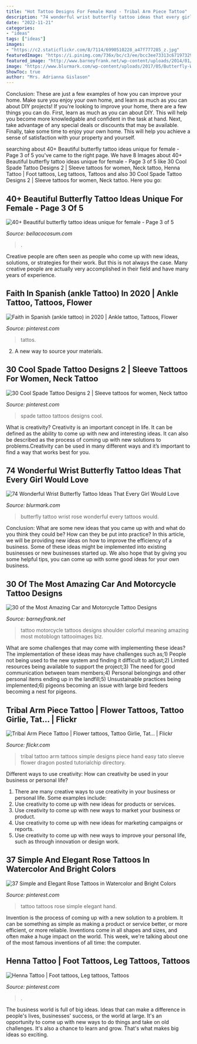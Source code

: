 ```yaml
---
title: "Hot Tattoo Designs For Female Hand - Tribal Arm Piece Tattoo"
description: "74 wonderful wrist butterfly tattoo ideas that every girl would love"
date: "2022-11-21"
categories:
- "ideas"
tags: ["ideas"]
images:
- "https://c2.staticflickr.com/8/7114/6990510228_a47f777285_z.jpg"
featuredImage: "https://i.pinimg.com/736x/bc/c3/ee/bcc3ee73313c67197329334fa9e7d21f.jpg"
featured_image: "http://www.barneyfrank.net/wp-content/uploads/2014/01/motorcycle_pin_up_girl_tattoo__by_xorn01-d5cju0r.jpg"
image: "https://www.blurmark.com/wp-content/uploads/2017/05/Butterfly-With-Rose.jpg"
ShowToc: true
author: "Mrs. Adrianna Gislason"
---
```



Conclusion: These are just a few examples of how you can improve your home. Make sure you enjoy your own home, and learn as much as you can about DIY projects!
If you're looking to improve your home, there are a few things you can do. First, learn as much as you can about DIY. This will help you become more knowledgable and confident in the task at hand. Next, take advantage of any special deals or discounts that may be available. Finally, take some time to enjoy your own home. This will help you achieve a sense of satisfaction with your property and yourself.

	

		
searching about 40+ Beautiful butterfly tattoo ideas unique for female - Page 3 of 5 you've came to the right page. We have 8 Images about 40+ Beautiful butterfly tattoo ideas unique for female - Page 3 of 5 like 30 Cool Spade Tattoo Designs 2 | Sleeve tattoos for women, Neck tattoo, Henna Tattoo | Foot tattoos, Leg tattoos, Tattoos and also 30 Cool Spade Tattoo Designs 2 | Sleeve tattoos for women, Neck tattoo. Here you go:
		
    
## 40+ Beautiful Butterfly Tattoo Ideas Unique For Female - Page 3 Of 5

<img loading=lazy src="https://bellacocosum.com/wp-content/uploads/2021/05/27-10.jpg" onerror="this.onerror=null;this.src='https://tse2.mm.bing.net/th?id=OIP.FqSyVdZTZ0p82gBm43Y2IAHaLH&amp;pid=15.1';" alt="40+ Beautiful butterfly tattoo ideas unique for female - Page 3 of 5">

_Source: bellacocosum.com_

>. 

	

Creative people are often seen as people who come up with new ideas, solutions, or strategies for their work. But this is not always the case. Many creative people are actually very accomplished in their field and have many years of experience.

    
## Faith In Spanish (ankle Tattoo) In 2020 | Ankle Tattoo, Tattoos, Flower

<img loading=lazy src="https://i.pinimg.com/736x/11/af/2f/11af2fbe64e13480960cd22df80469d0.jpg" onerror="this.onerror=null;this.src='https://tse3.mm.bing.net/th?id=OIP.RereRGjEj1Eei_l_RiFotQHaJ3&amp;pid=15.1';" alt="Faith in Spanish (ankle tattoo) in 2020 | Ankle tattoo, Tattoos, Flower">

_Source: pinterest.com_

>tattos. 

	

2. A new way to source your materials.

    
## 30 Cool Spade Tattoo Designs 2 | Sleeve Tattoos For Women, Neck Tattoo

<img loading=lazy src="https://i.pinimg.com/736x/bc/c3/ee/bcc3ee73313c67197329334fa9e7d21f.jpg" onerror="this.onerror=null;this.src='https://tse3.mm.bing.net/th?id=OIP.aVTDIJEQvwBovqDBmur92AHaLD&amp;pid=15.1';" alt="30 Cool Spade Tattoo Designs 2 | Sleeve tattoos for women, Neck tattoo">

_Source: pinterest.com_

>spade tattoo tattoos designs cool. 

	

What is creativity?
Creativity is an important concept in life. It can be defined as the ability to come up with new and interesting ideas. It can also be described as the process of coming up with new solutions to problems.Creativity can be used in many different ways and it’s important to find a way that works best for you.

    
## 74 Wonderful Wrist Butterfly Tattoo Ideas That Every Girl Would Love

<img loading=lazy src="https://www.blurmark.com/wp-content/uploads/2017/05/Butterfly-With-Rose.jpg" onerror="this.onerror=null;this.src='https://tse3.mm.bing.net/th?id=OIP.a7MTurwDx1Jnzzh32doJOwHaJ4&amp;pid=15.1';" alt="74 Wonderful Wrist Butterfly Tattoo Ideas That Every Girl Would Love">

_Source: blurmark.com_

>butterfly tattoo wrist rose wonderful every tattoos would. 

	

Conclusion: What are some new ideas that you came up with and what do you think they could be? How can they be put into practice?
In this article, we will be providing new ideas on how to improve the efficiency of a business. Some of these ideas might be implemented into existing businesses or new businesses started up. We also hope that by giving you some helpful tips, you can come up with some good ideas for your own business.

    
## 30 Of The Most Amazing Car And Motorcycle Tattoo Designs

<img loading=lazy src="http://www.barneyfrank.net/wp-content/uploads/2014/01/motorcycle_pin_up_girl_tattoo__by_xorn01-d5cju0r.jpg" onerror="this.onerror=null;this.src='https://tse1.mm.bing.net/th?id=OIP.8spgtxhR-S8SquZpyiiyEwHaL7&amp;pid=15.1';" alt="30 of the Most Amazing Car and Motorcycle Tattoo Designs">

_Source: barneyfrank.net_

>tattoo motorcycle tattoos designs shoulder colorful meaning amazing most motoblogn tattooimages biz. 

	

What are some challenges that may come with implementing these ideas?
The implementation of these ideas may have challenges such as;1) People not being used to the new system and finding it difficult to adjust;2) Limited resources being available to support the project;3) The need for good communication between team members;4) Personal belongings and other personal items ending up in the landfill;5) Unsustainable practices being implemented;6) pigeons becoming an issue with large bird feeders becoming a nest for pigeons.

    
## Tribal Arm Piece Tattoo | Flower Tattoos, Tattoo Girlie, Tat… | Flickr

<img loading=lazy src="https://c2.staticflickr.com/8/7114/6990510228_a47f777285_z.jpg" onerror="this.onerror=null;this.src='https://tse3.mm.bing.net/th?id=OIP.SPMUgKmIrUvKP4GyqLkhFAHaJ4&amp;pid=15.1';" alt="Tribal Arm Piece Tattoo | Flower tattoos, Tattoo Girlie, Tat… | Flickr">

_Source: flickr.com_

>tribal tattoo arm tattoos simple designs piece hand easy tato sleeve flower dragon posted tutorialchip directory. 

	

Different ways to use creativity: How can creativity be used in your business or personal life?
1. There are many creative ways to use creativity in your business or personal life. Some examples include: 
2. Use creativity to come up with new ideas for products or services. 
3. Use creativity to come up with new ways to market your business or product. 
4. Use creativity to come up with new ideas for marketing campaigns or reports. 
5. Use creativity to come up with new ways to improve your personal life, such as through innovation or design work.

    
## 37 Simple And Elegant Rose Tattoos In Watercolor And Bright Colors

<img loading=lazy src="https://i.pinimg.com/736x/c2/7e/73/c27e731f5938b71ee2afcf7a07e739ac.jpg" onerror="this.onerror=null;this.src='https://tse3.mm.bing.net/th?id=OIP.WwZMw_7Cg-rB6bvPmkg5CAHaLC&amp;pid=15.1';" alt="37 Simple and Elegant Rose Tattoos in Watercolor and Bright Colors">

_Source: pinterest.com_

>tattoo tattoos rose simple elegant hand. 

	

Invention is the process of coming up with a new solution to a problem. It can be something as simple as making a product or service better, or more efficient, or more reliable. Inventions come in all shapes and sizes, and often make a huge impact on the world. This week, we're talking about one of the most famous inventions of all time: the computer.

    
## Henna Tattoo | Foot Tattoos, Leg Tattoos, Tattoos

<img loading=lazy src="https://i.pinimg.com/736x/51/ac/a5/51aca588cc6196b6dc84f9408b695208.jpg" onerror="this.onerror=null;this.src='https://tse3.mm.bing.net/th?id=OIP.8oAo4UNeMjSyEszZNyHi8gHaJM&amp;pid=15.1';" alt="Henna Tattoo | Foot tattoos, Leg tattoos, Tattoos">

_Source: pinterest.com_

>. 

	

The business world is full of big ideas. Ideas that can make a difference in people's lives, businesses' success, or the world at large. It's an opportunity to come up with new ways to do things and take on old challenges. It's also a chance to learn and grow. That's what makes big ideas so exciting.

